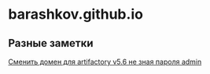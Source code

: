 # barashkov.github.io

## Разные заметки
[Сменить домен для artifactory v5.6 не зная пароля admin](artifactory.password.change.md)
